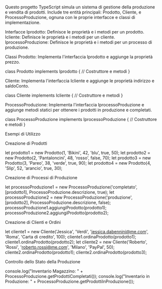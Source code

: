 Questo progetto TypeScript simula un sistema di gestione della produzione e vendita di prodotti. Include tre entità principali: Prodotto, Cliente, e ProcessoProduzione, ognuna con le proprie interfacce e classi di implementazione.

Interfacce
Iprodotto: Definisce le proprietà e i metodi per un prodotto.
Icliente: Definisce le proprietà e i metodi per un cliente.
IprocessoProduzione: Definisce le proprietà e i metodi per un processo di produzione.

Classi
Prodotto: Implementa l'interfaccia Iprodotto e aggiunge la proprietà prezzo.

class Prodotto implements Iprodotto {
    // Costruttore e metodi
}

Cliente: Implementa l'interfaccia Icliente e aggiunge le proprietà indirizzo e saldoConto.

class Cliente implements Icliente {
    // Costruttore e metodi
}

ProcessoProduzione: Implementa l'interfaccia IprocessoProduzione e aggiunge metodi statici per ottenere i prodotti in produzione e completati.

class ProcessoProduzione implements IprocessoProduzione {
    // Costruttore e metodi
}

Esempi di Utilizzo

Creazione di Prodotti

let prodotto1 = new Prodotto(1, 'Bikini', 42, 'blu', true, 50);
let prodotto2 = new Prodotto(2, 'Pantaloncini', 48, 'rosso', false, 70);
let prodotto3 = new Prodotto(3, 'Pareo', 38, 'verde', true, 90);
let prodotto4 = new Prodotto(4, 'Slip', 52, 'arancio', true, 30);

Creazione di Processi di Produzione

let processoProduzione1 = new ProcessoProduzione('completato', [prodotto1], ProcessoProduzione.descrizione, true);
let processoProduzione2 = new ProcessoProduzione('produzione', [prodotto2], ProcessoProduzione.descrizione, false);
processoProduzione1.aggiungiProdotto(prodotto1);
processoProduzione2.aggiungiProdotto(prodotto2);

Creazione di Clienti e Ordini

let cliente1 = new Cliente('Jessica', 'Verdi', 'jessica.dabennini@me.com', 'Roma', 'Carta di credito', 100);
cliente1.ordinaProdotto(prodotto1);
cliente1.ordinaProdotto(prodotto2);
let cliente2 = new Cliente('Roberto', 'Rossi', 'roberto.rossi@me.com', 'Milano', 'PayPal', 50);
cliente2.ordinaProdotto(prodotto1);
cliente2.ordinaProdotto(prodotto3);

Controllo dello Stato della Produzione

console.log("Inventario Magazzino: " + ProcessoProduzione.getProdottiCompletati());
console.log("Inventario in Produzione: " + ProcessoProduzione.getProdottiInProduzione());
